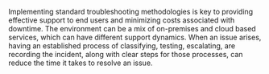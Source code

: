 Implementing standard troubleshooting methodologies is key to providing effective support to end users and minimizing costs associated with downtime. The environment can be a mix of on-premises and cloud based services, which can have different support dynamics. When an issue arises, having an established process of classifying, testing, escalating, are recording the incident, along with clear steps for those processes, can reduce the time it takes to resolve an issue.
